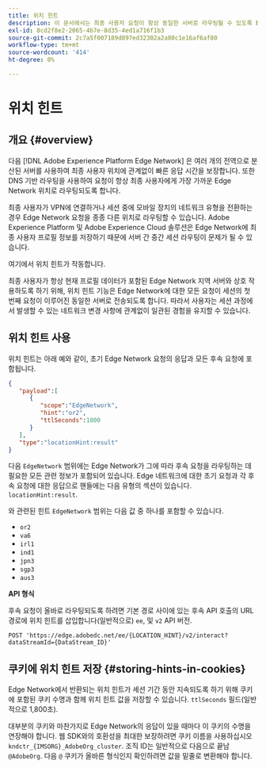 ```yaml
---
title: 위치 힌트
description: 이 문서에서는 최종 사용자 요청이 항상 동일한 서버로 라우팅될 수 있도록 Edge Network Server API에서 위치 힌트가 작동하는 방식을 설명합니다.
exl-id: 8cd2f8e2-2065-4b7e-8d35-4ed1a716f1b3
source-git-commit: 2c7a5f007189d897ed32302a2a80c1e16af6af80
workflow-type: tm+mt
source-wordcount: '414'
ht-degree: 0%

---
```


# 위치 힌트

## 개요 {#overview}

다음 [!DNL Adobe Experience Platform Edge Network] 은 여러 개의 전역으로 분산된 서버를 사용하여 최종 사용자 위치에 관계없이 빠른 응답 시간을 보장합니다. 또한 DNS 기반 라우팅을 사용하여 요청이 항상 최종 사용자에게 가장 가까운 Edge Network 위치로 라우팅되도록 합니다.

최종 사용자가 VPN에 연결하거나 세션 중에 모바일 장치의 네트워크 유형을 전환하는 경우 Edge Network 요청을 종종 다른 위치로 라우팅할 수 있습니다. Adobe Experience Platform 및 Adobe Experience Cloud 솔루션은 Edge Network에 최종 사용자 프로필 정보를 저장하기 때문에 서버 간 중간 세션 라우팅이 문제가 될 수 있습니다.

여기에서 위치 힌트가 작동합니다.

최종 사용자가 항상 현재 프로필 데이터가 포함된 Edge Network 지역 서버와 상호 작용하도록 하기 위해, 위치 힌트 기능은 Edge Network에 대한 모든 요청이 세션의 첫 번째 요청이 이루어진 동일한 서버로 전송되도록 합니다. 따라서 사용자는 세션 과정에서 발생할 수 있는 네트워크 변경 사항에 관계없이 일관된 경험을 유지할 수 있습니다.

## 위치 힌트 사용

위치 힌트는 아래 예와 같이, 초기 Edge Network 요청의 응답과 모든 후속 요청에 포함됩니다.

```json
{
   "payload":[
      {
         "scope":"EdgeNetwork",
         "hint":"or2",
         "ttlSeconds":1800
      }
   ],
   "type":"locationHint:result"
}
```

다음 `EdgeNetwork` 범위에는 Edge Network가 그에 따라 후속 요청을 라우팅하는 데 필요한 모든 관련 정보가 포함되어 있습니다. Edge 네트워크에 대한 초기 요청과 각 후속 요청에 대한 응답으로 핸들에는 다음 유형의 섹션이 있습니다. `locationHint:result`.

와 관련된 힌트 `EdgeNetwork` 범위는 다음 값 중 하나를 포함할 수 있습니다.

* `or2`
* `va6`
* `irl1`
* `ind1`
* `jpn3`
* `sgp3`
* `aus3`

**API 형식**

후속 요청이 올바로 라우팅되도록 하려면 기본 경로 사이에 있는 후속 API 호출의 URL 경로에 위치 힌트를 삽입합니다(일반적으로) `ee`, 및 `v2` API 버전.

```http
POST 'https://edge.adobedc.net/ee/{LOCATION_HINT}/v2/interact?dataStreamId={DataStream_ID}'
```

## 쿠키에 위치 힌트 저장 {#storing-hints-in-cookies}

Edge Network에서 반환되는 위치 힌트가 세션 기간 동안 지속되도록 하기 위해 쿠키에 포함된 쿠키 수명과 함께 위치 힌트 값을 저장할 수 있습니다. `ttlSeconds` 필드(일반적으로 1,800초).

대부분의 쿠키와 마찬가지로 Edge Network의 응답이 있을 때마다 이 쿠키의 수명을 연장해야 합니다. 웹 SDK와의 호환성을 최대한 보장하려면 쿠키 이름을 사용하십시오 `kndctr_{IMSORG}_AdobeOrg_cluster`. 조직 ID는 일반적으로 다음으로 끝남 `@AdobeOrg`. 다음 `@` 쿠키가 올바른 형식인지 확인하려면 값을 밑줄로 변환해야 합니다.
